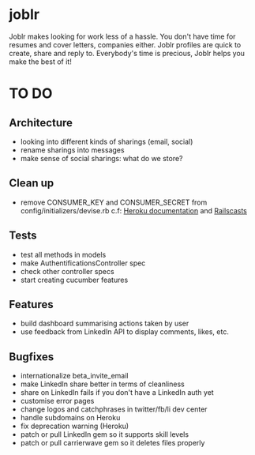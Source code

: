 joblr
=====

Joblr makes looking for work less of a hassle.
You don't have time for resumes and cover letters, companies either.
Joblr profiles are quick to create, share and reply to.
Everybody's time is precious, Joblr helps you make the best of it!


TO DO
=====

Architecture
------------

- looking into different kinds of sharings (email, social)
- rename sharings into messages
- make sense of social sharings: what do we store?

Clean up
--------

- remove CONSUMER_KEY and CONSUMER_SECRET from config/initializers/devise.rb
  c.f: [Heroku documentation](https://devcenter.heroku.com/articles/config-vars) and [Railscasts](http://railscasts.com/episodes/235-devise-and-omniauth-revised)

Tests
-----

- test all methods in models
- make AuthentificationsController spec
- check other controller specs
- start creating cucumber features

Features
--------

- build dashboard summarising actions taken by user
- use feedback from LinkedIn API to display comments, likes, etc.


Bugfixes
--------

- internationalize beta_invite_email
- make LinkedIn share better in terms of cleanliness
- share on LinkedIn fails if you don't have a LinkedIn auth yet
- customise error pages
- change logos and catchphrases in twitter/fb/li dev center
- handle subdomains on Heroku
- fix deprecation warning (Heroku)
- patch or pull LinkedIn gem so it supports skill levels
- patch or pull carrierwave gem so it deletes files properly
